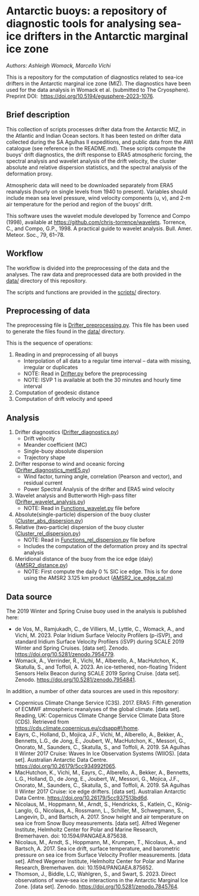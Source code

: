 # Antarctic buoys: a repository of diagnostic tools for analysing sea-ice drifters in the Antarctic marginal ice zone
_Authors: Ashleigh Womack, Marcello Vichi_

This is a repository for the computation of diagnostics related to sea-ice drifters in the Antarctic marginal ice zone (MIZ). The diagnostics have been used for the data analysis in Womack et al. (submitted to The Cryosphere). Preprint DOI:  https://doi.org/10.5194/egusphere-2023-1076.

## Brief description

This collection of scripts processes drifter data from the Antarctic MIZ, in the Atlantic and Indian Ocean sectors. It has been tested on drifter data collected during the SA Agulhas II expeditions, and public data from the AWI catalogue (see reference in the README.md). These scripts compute the buoys’ drift diagnostics, the drift response to ERA5 atmospheric forcing, the spectral analysis and wavelet analysis of the drift velocity, the cluster absolute and relative dispersion statistics, and the spectral analysis of the deformation proxy.
 

Atmospheric data will need to be downloaded separately from ERA5 reanalysis (hourly on single levels from 1940 to present). Variables should include mean sea level pressure, wind velocity components (u, v), and 2-m air temperature for the period and region of the buoys’ drift. 

This software uses the wavelet module developed by Torrence and Compo (1998), available at https://github.com/chris-torrence/wavelets. Torrence, C., and Compo, G.P., 1998. A practical guide to wavelet analysis. Bull. Amer. Meteor. Soc., 79, 61–78. 

## Workflow 
The workflow is divided into the preprocessing of the data and the analyses. The raw data and preprocessed data are both provided in the [data/](https://github.com/mvichi/antarctic-buoys/tree/main/data) directory of this repository. 

The scripts and functions are provided in the [scripts/](https://github.com/mvichi/antarctic-buoys/tree/main/scripts) directory. 

## Preprocessing of data
The preprocessing file is [Drifter_preprocessing.py](https://github.com/mvichi/antarctic-buoys/blob/main/scripts/Drifter_preprocess.py). This file has been used to generate the files found in the [data/](https://github.com/mvichi/antarctic-buoys/tree/main/data) directory. 

This is the sequence of operations:
1.	Reading in and preprocessing of all buoys
      *	Interpolation of all data to a regular time interval – data with missing, irregular or duplicates
      *	NOTE: Read in [Drifter.py](https://github.com/mvichi/antarctic-buoys/blob/main/scripts/Drifter.py) before the preprocessing
      *	NOTE: ISVP 1 is available at both the 30 minutes and hourly time interval
2.	Computation of geodesic distance
3.	Computation of drift velocity and speed

## Analysis
1.	Drifter diagnostics ([Drifter_diagnostics.py](https://github.com/mvichi/antarctic-buoys/blob/main/scripts/Drifter_diagnostics.py)) 
      *	Drift velocity
      *	Meander coefficient (MC)
      *	Single-buoy absolute dispersion
      *	Trajectory shape
2.	Drifter response to wind and oceanic forcing ([Drifter_diagnostics_metE5.py](https://github.com/mvichi/antarctic-buoys/blob/main/scripts/Drifter_diagnostics_metE5.py))
      *	Wind factor, turning angle, correlation (Pearson and vector), and residual current
      *	Power Spectral Analysis of the drifter and ERA5 wind velocity
3.	Wavelet analysis and Butterworth High-pass filter ([Drifter_wavelet_analysis.py](https://github.com/mvichi/antarctic-buoys/blob/main/scripts/Drifter_wavelet_analysis.py))
      *	NOTE: Read in [Functions_wavelet.py](https://github.com/mvichi/antarctic-buoys/blob/main/scripts/Functions_wavelet.py) file before
4.	Absolute(single-particle) dispersion of the buoy cluster ([Cluster_abs_dispersion.py](https://github.com/mvichi/antarctic-buoys/blob/main/scripts/Cluster_abs_dispersion.py))
5.	Relative (two-particle) dispersion of the buoy cluster ([Cluster_rel_dispersion.py](https://github.com/mvichi/antarctic-buoys/blob/main/scripts/Cluster_rel_dispersion.py))
      *	NOTE: Read in [Functions_rel_dispersion.py](https://github.com/mvichi/antarctic-buoys/blob/main/scripts/Functions_rel_dispersion.py) file before 
      *	Includes the computation of the deformation proxy and its spectral analysis
6.   Meridional distance of the buoy from the ice edge (daiy) ([AMSR2_distance.py](https://github.com/mvichi/antarctic-buoys/blob/main/scripts/AMSR2_distance.py))
      * NOTE: First compute the daily 0 % SIC ice edge. This is for done using the AMSR2 3.125 km product ([AMSR2_ice_edge_cal.m](https://github.com/mvichi/antarctic-buoys/blob/main/scripts/AMSR2_ice_edge_calc.m))
        
## Data source
The 2019 Winter and Spring Cruise buoy used in the analysis is published here:

* de Vos, M., Ramjukadh, C., de Villiers, M., Lyttle, C., Womack, A., and Vichi, M. 2023. Polar Iridium Surface Velocity Profilers (p-iSVP), and standard Iridium Surface Velocity Profilers (iSVP) during SCALE 2019 Winter and Spring Cruises. [data set]. Zenodo. https://doi.org/10.5281/zenodo.7954779.
* Womack, A., Verrinder, R., Vichi, M., Alberello, A., MacHutchon, K., Skatulla, S., and Toffoli, A. 2023. An ice-tethered, non-floating Trident Sensors Helix Beacon during SCALE 2019 Spring Cruise. [data set]. Zenodo. https://doi.org/10.5281/zenodo.7954841. 

In addition, a number of other data sources are used in this repository: 

* Copernicus Climate Change Service (C3S). 2017. ERA5: Fifth generation of ECMWF atmospheric reanalyses of the global climate. [data set]. Reading, UK: Copernicus Climate Change Service Climate Data Store (CDS). Retrieved from https://cds.climate.copernicus.eu/cdsapp#!/home.
* Eayrs, C., Holland, D., Mojica, J.F., Vichi, M., Alberello, A., Bekker, A., Bennetts, L.G., de Jong, E., Joubert, W., MacHutchon, K., Messori, G., Onorato, M., Saunders, C., Skatulla, S., and Toffoli, A. 2019. SA Agulhas II Winter 2017 Cruise: Waves In Ice Observation Systems (WIIOS). [data set]. Australian Antarctic Data Centre. https://doi.org/10.26179/5cc934992f065.
* MacHutchon, K., Vichi, M., Eayrs, C., Alberello, A., Bekker, A., Bennetts, L.G., Holland, D., de Jong, E., Joubert, W., Messori, G., Mojica, J.F., Onorato, M., Saunders, C., Skatulla, S., and Toffoli, A. 2019. SA Agulhas II Winter 2017 Cruise: ice edge drifters. [data set]. Australian Antarctic Data Centre. https://doi.org/10.26179/5cc937513bd6d.
* Nicolaus, M., Hoppmann, M., Arndt, S., Hendricks, S., Katlein, C., König-Langlo, G., Nicolaus, A., Rossmann, L., Schiller, M., Schwegmann, S., Langevin, D., and Bartsch, A. 2017. Snow height and air temperature on sea ice from Snow Buoy measurements. [data set]. Alfred Wegener Institute, Helmholtz Center for Polar and Marine Research, Bremerhaven. doi: 10.1594/PANGAEA.875638.
* Nicolaus, M., Arndt, S., Hoppmann, M., Krumpen, T., Nicolaus, A., and Bartsch, A. 2017. Sea ice drift, surface temperature, and barometric pressure on sea ice from Surface Velocity Profiler measurements. [data set]. Alfred Wegener Institute, Helmholtz Center for Polar and Marine Research, Bremerhaven. doi: 10.1594/PANGAEA.875652.
* Thomson, J., Biddle, L.C, Wahlgren, S., and Swart, S. 2023. Direct observations of wave-sea ice interactions in the Antarctic Marginal Ice Zone. [data set]. Zenodo. https://doi.org/10.5281/zenodo.7845764.
